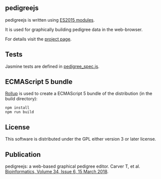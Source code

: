 
## pedigreejs

pedigreejs is written using <a href="http://www.2ality.com/2014/09/es6-modules-final.html" rel="nofollow">ES2015 modules</a>.

It is used for graphically building pedigree data in the web-browser. 

For details visit the [project page](https://ccge-boadicea.github.io/pedigreejs/).

## Tests

Jasmine tests are defined in [pedigree_spec.js](spec/javascripts/pedigree_spec.js).

##  ECMAScript 5 bundle

[Rollup](https://rollupjs.org/) is used to create a ECMAScript 5 bundle of the distribution (in the build directory):

```
npm install
npm run build
```
## License

This software is distributed under the GPL either version 3 or later license.

## Publication
pedigreejs: a web-based graphical pedigree editor. Carver T, et al. [Bioinformatics, Volume 34, Issue 6, 15 March 2018](http://dx.doi.org/10.1093/bioinformatics/btx705).
